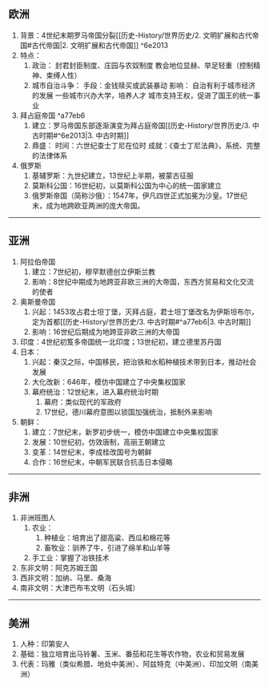 ## 欧洲
1. 背景：4世纪末期罗马帝国分裂[[历史-History/世界历史/2. 文明扩展和古代帝国#古代帝国|2. 文明扩展和古代帝国]] ^6e2013
2. 特点：
	1. 政治：
		封君封臣制度、庄园与农奴制度
	  	教会地位显赫、举足轻重（控制精神、束缚人性）
    2. 城市自治斗争：
	  	手段：金钱赎买或武装暴动
		影响：
			自治有利于城市经济的发展
	 		一些城市兴办大学，培养人才
   			城市支持王权，促进了国王的统一事业
3. 拜占庭帝国 ^a77eb6
	1. 建立：罗马帝国东部逐渐演变为拜占庭帝国[[历史-History/世界历史/3. 中古时期#^6e2013|3. 中古时期]]
	2. 鼎盛：
		时间：六世纪查士丁尼在位时
		成就：《查士丁尼法典》，系统、完整的法律体系
4. 俄罗斯
	1. 基辅罗斯：九世纪建立，13世纪上半期，被蒙古征服
	2. 莫斯科公国：16世纪初，以莫斯科公国为中心的统一国家建立
	3. 俄罗斯帝国（简称沙俄）：1547年，伊凡四世正式加冕为沙皇。17世纪末，成为地跨欧亚两洲的庞大帝国。
---
## 亚洲
1. 阿拉伯帝国
	1. 建立：7世纪初，穆罕默德创立伊斯兰教
	2. 影响：8世纪中期成为地跨亚非欧三洲的大帝国，东西方贸易和文化交流的使者
2. 奥斯曼帝国
	1. 兴起：1453攻占君士坦丁堡，灭拜占庭，君士坦丁堡改名为伊斯坦布尔，定为首都[[历史-History/世界历史/3. 中古时期#^a77eb6|3. 中古时期]]
	2. 影响：16世纪后期成为地跨亚非欧三洲的大帝国
3. 印度：4世纪初笈多帝国统一北印度；13世纪初，建立德里苏丹国
4. 日本：
	1. 兴起：秦汉之际，中国移民，把治铁和水稻种植技术带到日本，推动社会发展
	2. 大化改新：646年，模仿中国建立了中央集权国家
	3. 幕府统治：12世纪末，进入幕府统治时期
		1. 幕府：类似现代的军政府
		2. 17世纪，德川幕府意图以锁国加强统治，抵制外来影响
5. 朝鲜：
	1. 建立：7世纪末，新罗初步统一，模仿中国建立中央集权国家
	2. 发展：10世纪初，仿效唐制，高丽王朝建立
	3. 变革：14世纪末，李成桂改国号为朝鲜
	4. 合作：16世纪末，中朝军民联合抗击日本侵略
---
## 非洲
1. 非洲班图人
	1. 农业：
		1. 种植业：培育出了甜高粱、西瓜和棉花等
		2. 畜牧业：驯养了牛，引进了绵羊和山羊等
	2. 手工业：掌握了冶铁技术
2. 东非文明：阿克苏姆王国
3. 西非文明：加纳、马里、桑海
4. 南非文明：大津巴布韦文明（石头城）
---
## 美洲
1. 人种：印第安人
2. 基础：独立培育出马铃薯、玉米、番茄和花生等农作物，农业和贸易发展
3. 代表：玛雅（类似希腊、地处中美洲）、阿兹特克（中美洲）、印加文明（南美洲）